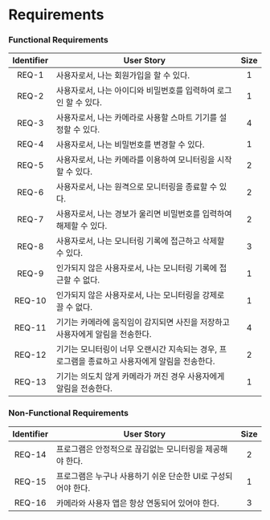 # Requirements

### Functional Requirements
Identifier | User Story | Size
:---------:|-----------|:----:
REQ-1 | 사용자로서, 나는 회원가입을 할 수 있다. | 1
REQ-2 | 사용자로서, 나는 아이디와 비밀번호를 입력하여 로그인 할 수 있다. | 1
REQ-3 | 사용자로서, 나는 카메라로 사용할 스마트 기기를 설정할 수 있다. | 4
REQ-4 | 사용자로서, 나는 비밀번호를 변경할 수 있다. | 1
REQ-5 | 사용자로서, 나는 카메라를 이용하여 모니터링을 시작할 수 있다. | 2
REQ-6 | 사용자로서, 나는 원격으로 모니터링을 종료할 수 있다. | 2
REQ-7 | 사용자로서, 나는 경보가 울리면 비밀번호를 입력하여 해제할 수 있다. | 2
REQ-8 | 사용자로서, 나는 모니터링 기록에 접근하고 삭제할 수 있다. | 3
REQ-9 | 인가되지 않은 사용자로서, 나는 모니터링 기록에 접근할 수 없다. | 1
REQ-10 | 인가되지 않은 사용자로서, 나는 모니터링을 강제로 끌 수 없다. | 1
REQ-11 | 기기는 카메라에 움직임이 감지되면 사진을 저장하고 사용자에게 알림을 전송한다. | 4
REQ-12 | 기기는 모니터링이 너무 오랜시간 지속되는 경우, 프로그램을 종료하고 사용자에게 알림을 전송한다. | 2
REQ-13 | 기기는 의도치 않게 카메라가 꺼진 경우 사용자에게 알림을 전송한다. | 1

### Non-Functional Requirements
Identifier | User Story | Size
:---------:|-----------|:----:
REQ-14 | 프로그램은 안정적으로 끊김없는 모니터링을 제공해야 한다. | 2
REQ-15 | 프로그램은 누구나 사용하기 쉬운 단순한 UI로 구성되어야 한다. | 1
REQ-16 | 카메라와 사용자 앱은 항상 연동되어 있어야 한다. | 3